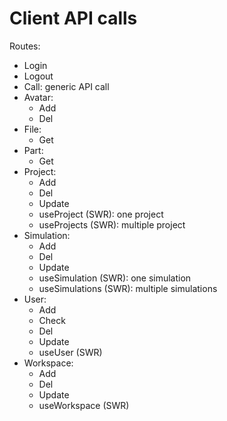 # Client API calls

Routes:

- Login
- Logout
- Call: generic API call
- Avatar:
  - Add
  - Del
- File:
  - Get
- Part:
  - Get
- Project:
  - Add
  - Del
  - Update
  - useProject (SWR): one project
  - useProjects (SWR): multiple project
- Simulation:
  - Add
  - Del
  - Update
  - useSimulation (SWR): one simulation
  - useSimulations (SWR): multiple simulations
- User:
  - Add
  - Check
  - Del
  - Update
  - useUser (SWR)
- Workspace:
  - Add
  - Del
  - Update
  - useWorkspace (SWR)
